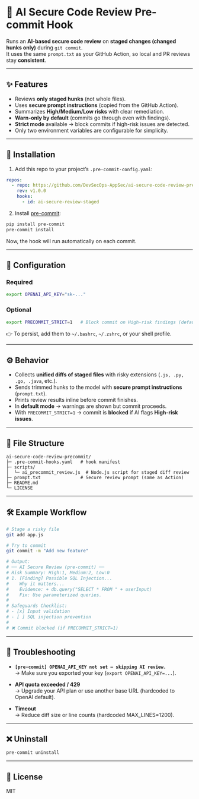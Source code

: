 # 🔐 AI Secure Code Review Pre-commit Hook

Runs an **AI-based secure code review** on **staged changes (changed hunks only)** during `git commit`.  
It uses the same `prompt.txt` as your GitHub Action, so local and PR reviews stay **consistent**.

---

## ✨ Features

- Reviews **only staged hunks** (not whole files).
- Uses **secure prompt instructions** (copied from the GitHub Action).
- Summarizes **High/Medium/Low risks** with clear remediation.
- **Warn-only by default** (commits go through even with findings).
- **Strict mode** available → block commits if high-risk issues are detected.
- Only two environment variables are configurable for simplicity.

---

## 🚀 Installation

1. Add this repo to your project’s `.pre-commit-config.yaml`:

```yaml
repos:
  - repo: https://github.com/DevSecOps-AppSec/ai-secure-code-review-precommit
    rev: v1.0.0
    hooks:
      - id: ai-secure-review-staged
```

2. Install [pre-commit](https://pre-commit.com):

```bash
pip install pre-commit
pre-commit install
```

Now, the hook will run automatically on each commit.

---

## 🔑 Configuration

### Required
```bash
export OPENAI_API_KEY="sk-..."
```

### Optional
```bash
export PRECOMMIT_STRICT=1   # Block commit on High-risk findings (default: warn-only)
```

👉 To persist, add them to `~/.bashrc`, `~/.zshrc`, or your shell profile.

---

## ⚙️ Behavior

- Collects **unified diffs of staged files** with risky extensions (`.js, .py, .go, .java`, etc.).
- Sends trimmed hunks to the model with **secure prompt instructions** (`prompt.txt`).
- Prints review results inline before commit finishes.
- In **default mode** → warnings are shown but commit proceeds.
- With `PRECOMMIT_STRICT=1` → commit is **blocked** if AI flags **High-risk issues**.

---

## 📂 File Structure

```
ai-secure-code-review-precommit/
├─ .pre-commit-hooks.yaml   # hook manifest
├─ scripts/
│  └─ ai_precommit_review.js  # Node.js script for staged diff review
├─ prompt.txt               # Secure review prompt (same as Action)
├─ README.md
└─ LICENSE
```

---

## 🛠️ Example Workflow

```bash
# Stage a risky file
git add app.js

# Try to commit
git commit -m "Add new feature"

# Output:
# ── AI Secure Review (pre-commit) ──
# Risk Summary: High:1, Medium:2, Low:0
# 1. [Finding] Possible SQL Injection...
#    Why it matters...
#    Evidence: + db.query("SELECT * FROM " + userInput)
#    Fix: Use parameterized queries.
#
# Safeguards Checklist:
# - [x] Input validation
# - [ ] SQL injection prevention
#
# ❌ Commit blocked (if PRECOMMIT_STRICT=1)
```

---

## 🧰 Troubleshooting

- **`[pre-commit] OPENAI_API_KEY not set — skipping AI review.`**  
  → Make sure you exported your key (`export OPENAI_API_KEY=...`).

- **API quota exceeded / 429**  
  → Upgrade your API plan or use another base URL (hardcoded to OpenAI default).

- **Timeout**  
  → Reduce diff size or line counts (hardcoded MAX_LINES=1200).

---

## ❌ Uninstall

```bash
pre-commit uninstall
```

---

## 📜 License

MIT

